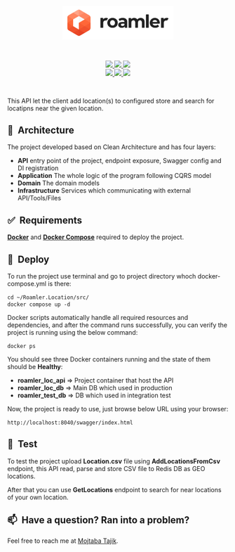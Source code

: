 
<br/>
<p align="center">
 <img width="50%" src="https://raw.githubusercontent.com/MojtabaTajik/Roamler.Location/master/Resources/Roamler-Logo.png">
</p>

<br/>
<p align="center">
    <a href="https://github.com/MojtabaTajik/Roamler.Location/actions" target="_blank">
        <img src="https://github.com/MojtabaTajik/Roamler.Location/workflows/build-dot-net/badge.svg?branch=main">
    </a>
    <a href="https://github.com/MojtabaTajik/Roamler.Location/pulse" target="_blank">
        <img src="https://img.shields.io/github/last-commit/MojtabaTajik/Roamler.Location">
    </a>  
    <a href="https://github.com/MojtabaTajik/Roamler.Location/graphs/commit-activity" target="_blank">
        <img src="https://img.shields.io/github/commit-activity/w/MojtabaTajik/Roamler.Location">
    </br>
    </a>
        <a href="https://docker.com/" target="_blank">
        <img src="https://img.shields.io/badge/docker-%230db7ed.svg?style=for-the-badge&logo=docker&logoColor=white">
    </a>
    </a>
        <a href="https://redis.io/" target="_blank">
        <img src="https://img.shields.io/badge/redis-%23DD0031.svg?style=for-the-badge&logo=redis&logoColor=white">
    </a>
    </a>
        <a href="https://dotnet.microsoft.com/en-us/" target="_blank">
        <img src="https://img.shields.io/badge/.NET-5C2D91?style=for-the-badge&logo=.net&logoColor=white">
    </a>
</p>
<br/>

This API let the client add location(s) to configured store and search for locatipns near the given location.

## 📖&nbsp; Architecture
The project developed based on Clean Architecture and has four layers: 
  
  * **API** entry point of the project, endpoint exposure, Swagger config and DI registration
  * **Application** The whole logic of the program following CQRS model
  * **Domain** The domain models
  * **Infrastructure** Services which communicating with external API/Tools/Files
  
## ✅&nbsp; Requirements
**[Docker](https://docs.docker.com/get-docker)** and **[Docker Compose](https://docs.docker.com/compose/compose-file)** required to deploy the project.

## 🚀&nbsp; Deploy

To run the project use terminal and go to project directory whoch docker-compose.yml is there:

    cd ~/Roamler.Location/src/
    docker compose up -d

Docker scripts automatically handle all required resources and dependencies, and after the command runs successfully, you can verify the project is running using the below command:

    docker ps

You should see three Docker containers running and the state of them should be **Healthy**:

- **roamler_loc_api** => Project container that host the API
- **roamler_loc_db** => Main DB which used in production
- **roamler_test_db** => DB which used in integration test

Now, the project is ready to use, just browse below URL using your browser:

    http://localhost:8040/swagger/index.html

## 🧪&nbsp; Test
To test the project upload **Location.csv** file using **AddLocationsFromCsv** endpoint, this API read, parse and store CSV file to Redis DB as GEO locations.

After that you can use **GetLocations** endpoint to search for near locations of your own location.


## 📫&nbsp; Have a question? Ran into a problem?

Feel free to reach me at [Mojtaba Tajik](mailto:mojtabatajik@hotmail.com).